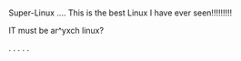 #
 Super-Linux
....
This is the best Linux I have ever seen!!!!!!!!!

IT must be ar^yxch linux?

.
.
.
.
.
